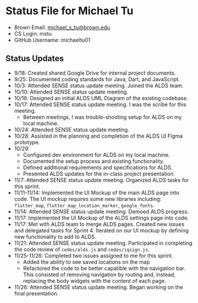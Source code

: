 # Status File for Michael Tu

- Brown Email: <michael_s_tu@brown.edu>
- CS Login: mstu
- GitHub Username: michaeltu01

## Status Updates

- 9/18: Created shared Google Drive for internal project documents.
- 9/25: Documented coding standards for Java, Dart, and JavaScript.
- 10/3: Attended SENSE status update meeting. Joined the ALDS team.
- 10/10: Attended SENSE status update meeting.
- 10/16: Designed an initial ALDS UML Diagram of the existing codebase.
- 10/17: Attended SENSE status update meeting. I was the scribe for this meeting.
  - Between meetings, I was trouble-shooting setup for ALDS on my local machine.
- 10/24: Attended SENSE status update meeting.
- 10/28: Assisted in the planning and completion of the ALDS UI Figma prototype.
- 10/29:
  - Configured dev environment for ALDS on my local machine.
  - Documented the setup process and existing functionality.
  - Defined additional requirements and specifications for ALDS.
  - Presented ALDS updates for the in-class project presentation.
- 11/7: Attended SENSE status update meeting. Organized ALDS tasks for this sprint.
- 11/11-11/14: Implemented the UI Mockup of the main ALDS page into code. The UI mockup requires some new libraries including: `flutter_map`, `flutter_map_location_marker`, `google_fonts`.
- 11/14: Attended SENSE status update meeting. Demoed ALDS progress.
- 11/17: Implemented the UI Mockup of the ALDS settings page into code.
- 11/17: Met with ALDS team to merge ALDS pages. Created new issues and delegated tasks for Sprint 4. Iterated on our UI mockup by defining new functionality to add to ALDS.
- 11/21: Attended SENSE status update meeting. Participated in completing the code review of `cedes/alds.js` and `cedes/iqsign.js`.
- 11/25-11/26: Completed two issues assigned to me for this sprint.
  - Added the ability to see saved locations on the map
  - Refactored the code to be better capatible with the navigation bar. This consisted of removing navigation by routing and, instead, replacing the body widgets with the content of each page.
- 11/26: Attended SENSE status update meeting. Began working on the final presentation.